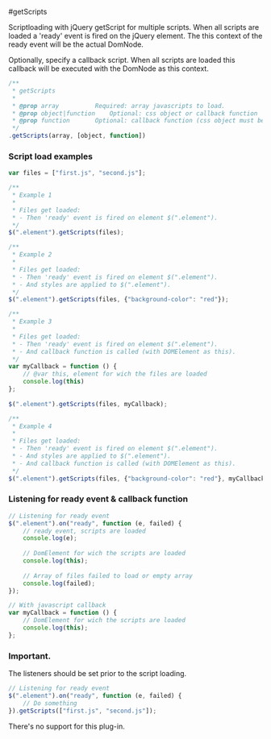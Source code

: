 #getScripts

Scriptloading with jQuery getScript for multiple scripts. When all scripts are loaded a 'ready' event is fired on the jQuery element. The this context of the ready event will be the actual DomNode.

Optionally, specify a callback script. When all scripts are loaded this callback will be executed with the DomNode as this context.

````javascript
/**
 * getScripts
 *
 * @prop array 			Required: array javascripts to load.
 * @prop object|function 	Optional: css object or callback function 
 * @prop function 		Optional: callback function (css object must be set)
 */
.getScripts(array, [object, function])
````

### Script load examples

````javascript
var files = ["first.js", "second.js"];

/**
 * Example 1
 * 
 * Files get loaded:
 * - Then 'ready' event is fired on element $(".element").
 */
$(".element").getScripts(files);

/**
 * Example 2
 * 
 * Files get loaded:
 * - Then 'ready' event is fired on element $(".element").
 * - And styles are applied to $(".element").
 */
$(".element").getScripts(files, {"background-color": "red"});

/**
 * Example 3
 * 
 * Files get loaded:
 * - Then 'ready' event is fired on element $(".element").
 * - And callback function is called (with DOMElement as this).
 */
var myCallback = function () {
	// @var this, element for wich the files are loaded
	console.log(this)
};
 
$(".element").getScripts(files, myCallback);

/**
 * Example 4
 * 
 * Files get loaded:
 * - Then 'ready' event is fired on element $(".element").
 * - And styles are applied to $(".element").
 * - And callback function is called (with DOMElement as this).
 */
$(".element").getScripts(files, {"background-color": "red"}, myCallback);

````
### Listening for ready event & callback function

````javascript
// Listening for ready event
$(".element").on("ready", function (e, failed) {
	// ready event, scripts are loaded
	console.log(e);
	
	// DomElement for wich the scripts are loaded
	console.log(this);
	
	// Array of files failed to load or empty array
	console.log(failed);
});

// With javascript callback
var myCallback = function () {
	// DomElement for wich the scripts are loaded
	console.log(this);
};

````

### Important.

The listeners should be set prior to the script loading.

````javascript
// Listening for ready event
$(".element").on("ready", function (e, failed) {
	// Do something
}).getScripts(["first.js", "second.js"]);
````


There's no support for this plug-in.
